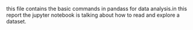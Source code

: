 this file contains the basic commands in pandass for data analysis.in this report the jupyter notebook is talking about how to read and explore a dataset.
